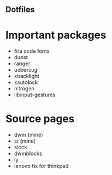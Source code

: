## Dotfiles

# Important packages
* fira code fonts
* dunst
* ranger
* ueberzug
* xbacklight
* xautolock
* nitrogen
* libinput-gestures

# Source pages
* dwm (mine)
* st (mine)
* slock
* dwmblocks
* ly
* lenovo fix for thinkpad
